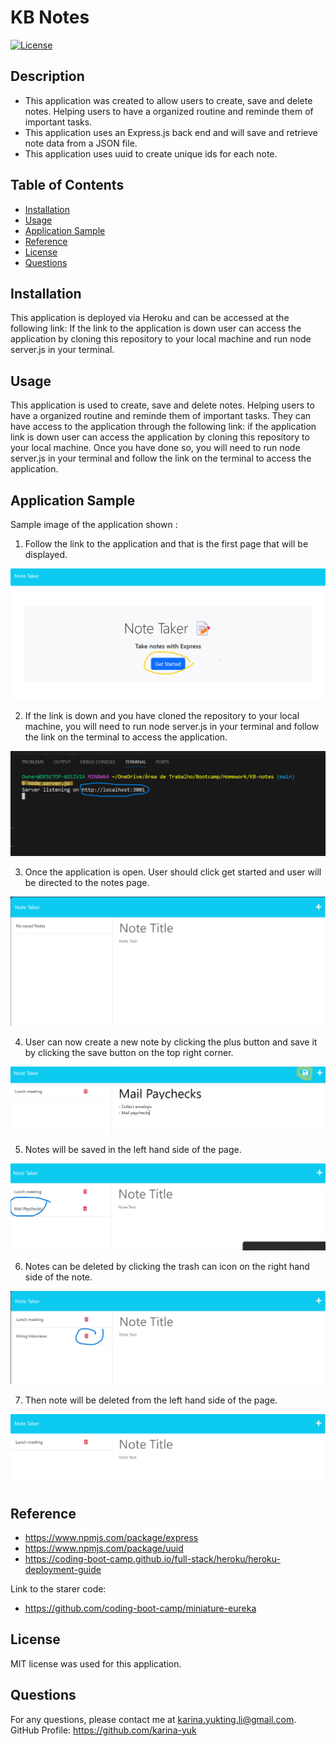 # KB Notes

[![License](https://img.shields.io/badge/License-MIT-yellow.svg)](https://opensource.org/licenses/MIT)

## Description
-   This application was created to allow users to create, save and delete notes. Helping users to have a organized routine and reminde them of important tasks.
-   This application uses an Express.js back end and will save and retrieve note data from a JSON file. 
-   This application uses uuid to create unique ids for each note.
## Table of Contents

- [Installation](#installation)
- [Usage](#usage)
- [Application Sample](#application-sample)
- [Reference](#reference)
- [License](#license)
- [Questions](#questions)

## Installation
This application is deployed via Heroku and can be accessed at the following link: 
If the link to the application is down user can access the application by cloning this repository to your local machine and run node server.js in your terminal.

## Usage
This application is used to create, save and delete notes. Helping users to have a organized routine and reminde them of important tasks. They can have access to the application through the following link: 
if the application link is down user can access the application by cloning this repository to your local machine. Once you have done so, you will need to run node server.js in your terminal and follow the link on the terminal to access the application.

## Application Sample

Sample image of the application shown :

1. Follow the link to the application and that is the first page that will be displayed.

<img src="./images/First page.png">

2. If the link is down and you have cloned the repository to your local machine, you will need to run node server.js in your terminal and follow the link on the terminal to access the application.

<img src="./images/Run node terminal.png">

3. Once the application is open. User should click get started and user will be directed to the notes page.

<img src="./images/Notes page.png">

4. User can now create a new note by clicking the plus button and save it by clicking the save button on the top right corner.

<img src="./images/Adding new note.png">

5. Notes will be saved in the left hand side of the page. 

<img src="./images/New note saved.png">

6. Notes can be deleted by clicking the trash can icon on the right hand side of the note.

<img src="./images/Delete note.png">

7. Then note will be deleted from the left hand side of the page.

<img src="./images/Note Deleted.png">

## Reference

-   https://www.npmjs.com/package/express
-   https://www.npmjs.com/package/uuid
-   https://coding-boot-camp.github.io/full-stack/heroku/heroku-deployment-guide

Link to the starer code:
-   https://github.com/coding-boot-camp/miniature-eureka 

## License

MIT license was used for this application.

## Questions

For any questions, please contact me at <karina.yukting.li@gmail.com>.
GitHub Profile: https://github.com/karina-yuk
